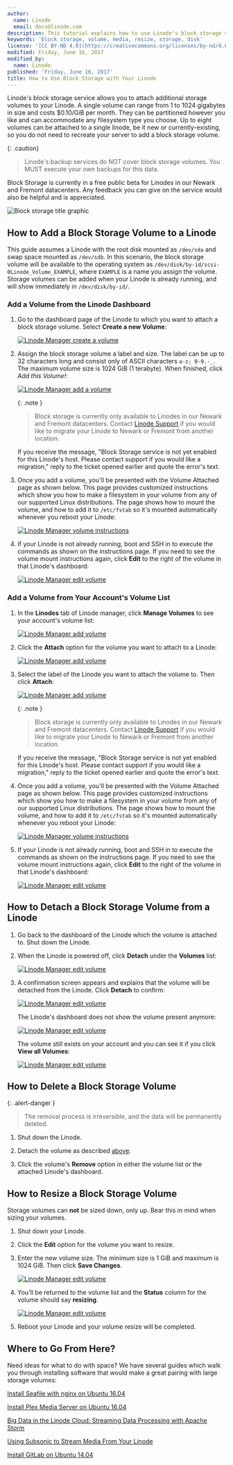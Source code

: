 ```yaml
---
author:
  name: Linode
  email: docs@linode.com
description: This tutorial explains how to use Linode's block storage service.
keywords: 'block storage, volume, media, resize, storage, disk'
license: '[CC BY-ND 4.0](https://creativecommons.org/licenses/by-nd/4.0)'
modified: Friday, June 16, 2017
modified_by:
  name: Linode
published: 'Friday, June 16, 2017'
title: How to Use Block Storage with Your Linode
---
```


Linode's block storage service allows you to attach additional storage volumes to your Linode. A single volume can range from 1 to 1024 gigabytes in size and costs $0.10/GiB per month. They can be partitioned however you like and can accommodate any filesystem type you choose. Up to eight volumes can be attached to a single linode, be it new or currently-existing, so you do not need to recreate your server to add a block storage volume.


{: .caution}
>
>Linode's backup services do NOT cover block storage volumes.
>You MUST execute your own backups for this data.

Block Storage is currently in a free public beta for Linodes in our Newark and Fremont datacenters. Any feedback you can give on the service would also be helpful and is appreciated.

![Block storage title graphic](/content/assets/block-storage-title-graphic.png)

## How to Add a Block Storage Volume to a Linode

This guide assumes a Linode with the root disk mounted as `/dev/sda` and swap space mounted as `/dev/sdb`. In this scenario, the block storage volume will be available to the operating system as `/dev/disk/by-id/scsi-0Linode_Volume_EXAMPLE`, where `EXAMPLE` is a name you assign the volume. Storage volumes can be added when your Linode is already running, and will show immediately in `/dev/disk/by-id/`.

### Add a Volume from the Linode Dashboard

1.  Go to the dashboard page of the Linode to which you want to attach a block storage volume. Select **Create a new Volume**:

    [![Linode Manager create a volume](/content/assets/bs-manager-create-new-volume-small.png)](/content/assets/bs-manager-create-new-volume.png)

2.  Assign the block storage volume a label and size. The label can be up to 32 characters long and consist only of ASCII characters `a-z; 0-9.-_`. The maximum volume size is 1024 GiB (1 terabyte). When finished, click *Add this Volume!*:

    [![Linode Manager add a volume](/content/assets/bs-add-a-volume.png)](/content/assets/bs-add-a-volume.png)

    {: .note }
    >
    > Block storage is currently only available to Linodes in our Newark and Fremont datacenters. Contact [Linode Support](https://manager.linode.com/support/ticket/new?summary=Block%20Storage%20Beta) if you would like to migrate your Linode to Newark or Fremont from another location.

     If you receive the message, "Block Storage service is not yet enabled for this Linode's host. Please contact support if you would like a migration," reply to the ticket opened earlier and quote the error's text.

3.  Once you add a volume, you'll be presented with the Volume Attached page as shown below. This page provides customized instructions which show you how to make a filesystem in your volume from any of our supported Linux distributions. The page shows how to mount the volume, and how to add it to `/etc/fstab` so it's mounted automatically whenever you reboot your Linode:

    [![Linode Manager volume instructions](/content/assets/bs-volume-instructions-small.png)](/content/assets/bs-volume-instructions.png)

4.  If your Linode is not already running, boot and SSH in to execute the commands as shown on the instructions page. If you need to see the volume mount instructions again, click **Edit** to the right of the volume in that Linode's dashboard:

    [![Linode Manager edit volume](/content/assets/bs-edit-small.png)](/content/assets/bs-edit.png)

### Add a Volume from Your Account's Volume List

1.  In the **Linodes** tab of Linode manager, click **Manage Volumes** to see your account's volume list:

    [![Linode Manager add volume](/content/assets/bs-manage-volumes-small.png)](/content/assets/bs-manage-volumes.png)

2.  Click the **Attach** option for the volume you want to attach to a Linode:

    [![Linode Manager add volume](/content/assets/bs-volume-list-small.png)](/content/assets/bs-volume-list.png)

3.  Select the label of the Linode you want to attach the volume to. Then click **Attach**:

    [![Linode Manager add volume](/content/assets/bs-volume-attach-small.png)](/content/assets/bs-volume-attach.png)

    {: .note }
     >
     > Block storage is currently only available to Linodes in our Newark and Fremont datacenters. Contact [Linode Support](https://manager.linode.com/support/ticket/new?summary=Block%20Storage%20Beta) if you would like to migrate your Linode to Newark or Fremont from another location.

     If you receive the message, "Block Storage service is not yet enabled for this Linode's host. Please contact support if you would like a migration," reply to the ticket opened earlier and quote the error's text.

4.  Once you add a volume, you'll be presented with the Volume Attached page as shown below. This page provides customized instructions which show you how to make a filesystem in your volume from any of our supported Linux distributions. The page shows how to mount the volume, and how to add it to `/etc/fstab` so it's mounted automatically whenever you reboot your Linode:

    [![Linode Manager volume instructions](/content/assets/bs-volume-instructions-small.png)](/content/assets/bs-volume-instructions.png)

5.  If your Linode is not already running, boot and SSH in to execute the commands as shown on the instructions page. If you need to see the volume mount instructions again, click **Edit** to the right of the volume in that Linode's dashboard:

    [![Linode Manager edit volume](/content/assets/bs-edit-small.png)](/content/assets/bs-edit.png)

## How to Detach a Block Storage Volume from a Linode

1.  Go back to the dashboard of the Linode which the volume is attached to. Shut down the Linode.

2.  When the Linode is powered off, click **Detach** under the **Volumes** list:

    [![Linode Manager edit volume](/content/assets/bs-detach-small.png)](/content/assets/bs-detach.png)

3.  A confirmation screen appears and explains that the volume will be detached from the Linode. Click **Detach** to confirm:

    [![Linode Manager edit volume](/content/assets/bs-detach-confirm-small.png)](/content/assets/bs-detach-confirm.png)

    The Linode's dashboard does not show the volume present anymore:

    [![Linode Manager edit volume](/content/assets/bs-detached-small.png)](/content/assets/bs-detached.png)

    The volume still exists on your account and you can see it if you click **View all Volumes**:

    [![Linode Manager edit volume](/content/assets/bs-volume-list-small.png)](/content/assets/bs-volume-list.png)

## How to Delete a Block Storage Volume

{: .alert-danger }
>
> The removal process is irreversible, and the data will be permanently deleted.

1.  Shut down the Linode.

2.  Detach the volume as described [above](#how-to-detach-a-block-storage-volume-from-a-linode).

3.  Click the volume's **Remove** option in either the volume list or the attached Linode's dashboard.

## How to Resize a Block Storage Volume

Storage volumes can **not** be sized down, only up. Bear this in mind when sizing your volumes.

1.  Shut down your Linode.

2.  Click the **Edit** option for the volume you want to resize.

3.  Enter the new volume size. The minimum size is 1 GiB and maximum is 1024 GiB. Then click **Save Changes**.

      [![Linode Manager edit volume](/content/assets/bs-resize-volume-small.png)](/content/assets/bs-resize-volume.png)

4.  You'll be returned to the volume list and the **Status** column for the volume should say **resizing**.

      [![Linode Manager edit volume](/content/assets/bs-volume-resizing-small.png)](/content/assets/bs-volume-resizing.png)

5.  Reboot your Linode and your volume resize will be completed.

## Where to Go From Here?

Need ideas for what to do with space? We have several guides which walk you through installing software that would make a great pairing with large storage volumes:

[Install Seafile with nginx on Ubuntu 16.04](/content/applications/cloud-storage/install-seafile-with-nginx-on-ubuntu-1604)

[Install Plex Media Server on Ubuntu 16.04](/content/applications/media-servers/install-plex-media-server-on-ubuntu-16-04)

[Big Data in the Linode Cloud: Streaming Data Processing with Apache Storm](/content/applications/big-data/big-data-in-the-linode-cloud-streaming-data-processing-with-apache-storm)

[Using Subsonic to Stream Media From Your Linode](/content/applications/media-servers/install-subsonic-media-server-on-ubuntu-or-debian)

[Install GitLab on Ubuntu 14.04](/content/development/version-control/install-gitlab-on-ubuntu-14-04-trusty-tahr)
